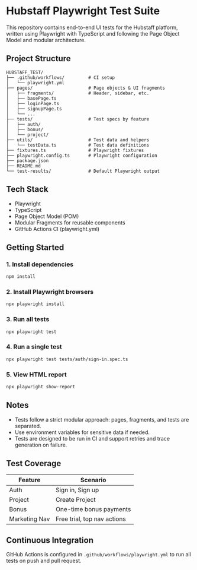 # Hubstaff Playwright Test Suite

This repository contains end-to-end UI tests for the Hubstaff platform, written using Playwright with TypeScript and following the Page Object Model and modular architecture.

## Project Structure

```
HUBSTAFF_TEST/
├── .github/workflows/         # CI setup
│   └── playwright.yml
├── pages/                     # Page objects & UI fragments
│   ├── fragments/             # Header, sidebar, etc.
│   ├── basePage.ts
│   ├── loginPage.ts
│   ├── signupPage.ts
│   └── ...
├── tests/                     # Test specs by feature
│   ├── auth/
│   ├── bonus/
│   └── project/
├── utils/                     # Test data and helpers
│   └── testData.ts            # Test data definitions
├── fixtures.ts                # Playwright fixtures
├── playwright.config.ts       # Playwright configuration
├── package.json
├── README.md
└── test-results/              # Default Playwright output
```

## Tech Stack

- Playwright
- TypeScript
- Page Object Model (POM)
- Modular Fragments for reusable components
- GitHub Actions CI (playwright.yml)

## Getting Started

### 1. Install dependencies

```bash
npm install
```

### 2. Install Playwright browsers

```bash
npx playwright install
```

### 3. Run all tests

```bash
npx playwright test
```

### 4. Run a single test

```bash
npx playwright test tests/auth/sign-in.spec.ts
```

### 5. View HTML report

```bash
npx playwright show-report
```

## Notes

- Tests follow a strict modular approach: pages, fragments, and tests are separated.
- Use environment variables for sensitive data if needed.
- Tests are designed to be run in CI and support retries and trace generation on failure.

## Test Coverage

| Feature        | Scenario                      |
|----------------|-------------------------------|
| Auth           | Sign in, Sign up              |
| Project        | Create Project                |
| Bonus          | One-time bonus payments       |
| Marketing Nav  | Free trial, top nav actions   |

## Continuous Integration

GitHub Actions is configured in `.github/workflows/playwright.yml` to run all tests on push and pull request.
